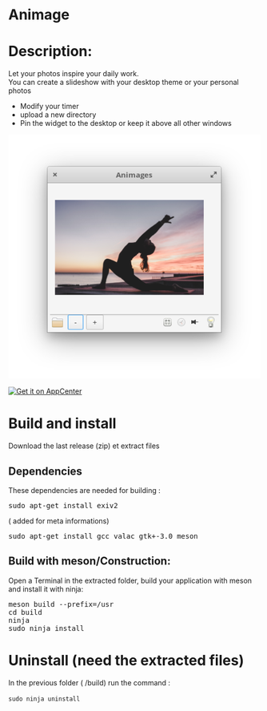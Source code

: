 # Animage
<h1>Description:</h1>
Let your photos inspire your daily work. <br/>
You can create a slideshow with your desktop theme or your personal photos<br/>
<ul>
<li>Modify your timer</li>
<li>upload a new directory</li>
<li>Pin the widget to the desktop or keep it above all other windows</li> 
</ul>

<p align="center"><img src="screenshot.png"/> </p>

<a href="https://appcenter.elementary.io/com.github.Lafydev.Animage"><img src="https://appcenter.elementary.io/badge.svg" alt="Get it on AppCenter"></a>

<h1>Build and install</h1>

Download the last release (zip) et extract files<br/>

<h2>Dependencies</h2>
These dependencies are needed for building : <br/>
<pre color="red">sudo apt-get install exiv2 </pre/> ( added for meta informations)

<pre>sudo apt-get install gcc valac gtk+-3.0 meson </pre/>

<h2>Build with meson/Construction:</h2>

Open a Terminal in the extracted folder, build your application with meson and install it with ninja:<br/>

<pre>meson build --prefix=/usr
cd build
ninja
sudo ninja install
</pre>

<h1>Uninstall (need the extracted files)</h1>
In the previous folder ( /build) run the command :<br/>

<code>sudo ninja uninstall</code>

